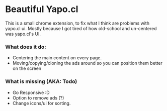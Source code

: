# Beautiful Yapo.cl

This is a small chrome extension, to fix what I think are problems with yapo.cl ui.
Mostly because I got tired of how old-school and un-centered was yapo.cl's UI.

### What does it do:
- Centering the main content on every page.
- Moving/copying/cloning the ads around so you can position them better on the screen

### What is missing (AKA: Todo)
- Go Responsive :D
- Option to remove ads (?)
- Change icons/ui for sorting.
